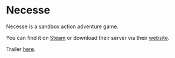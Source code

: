 # Necesse 

Necesse is a sandbox action adventure game.

You can find it on [Steam](https://store.steampowered.com/app/1169040/Necesse/) or download their server via their [website](https://necessegame.com/).

Trailer [here](https://youtu.be/P1uP28QIxu0).
